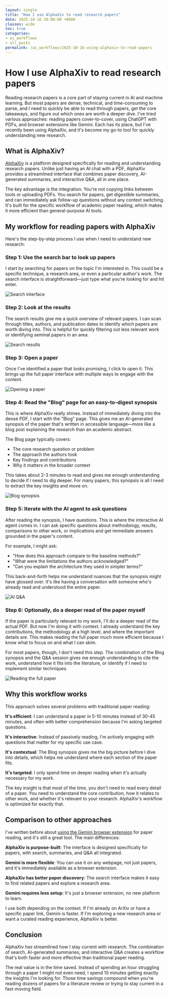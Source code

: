 ```yaml
---
layout: single
title: "How I use AlphaXiv to read research papers"
date: 2025-10-16 10:00:00 +0800
classes: wide
toc: true
categories:
- ai_workflows
- all_posts
permalink: /ai_workflows/2025-10-16-using-alphaxiv-to-read-papers
---
```


# How I use AlphaXiv to read research papers

Reading research papers is a core part of staying current in AI and machine learning. But most papers are dense, technical, and time-consuming to parse, and I need to quickly be able to read through papers, get the core takeaways, and figure out which ones are worth a deeper dive. I've tried various approaches: reading papers cover-to-cover, using ChatGPT with PDFs, and browser extensions like Gemini. Each has its place, but I've recently been using AlphaXiv, and it's become my go-to tool for quickly understanding new research.

## What is AlphaXiv?

[AlphaXiv](https://www.alphaxiv.org/) is a platform designed specifically for reading and understanding research papers. Unlike just having an AI chat with a PDF, AlphaXiv provides a streamlined interface that combines paper discovery, AI-generated summaries, and interactive Q&A, all in one place.

The key advantage is the integration. You're not copying links between tools or uploading PDFs. You search for papers, get digestible summaries, and can immediately ask follow-up questions without any context switching. It's built for the specific workflow of academic paper reading, which makes it more efficient than general-purpose AI tools.

## My workflow for reading papers with AlphaXiv

Here's the step-by-step process I use when I need to understand new research:

### Step 1: Use the search bar to look up papers

I start by searching for papers on the topic I'm interested in. This could be a specific technique, a research area, or even a particular author's work. The search interface is straightforward—just type what you're looking for and hit enter.

![Search interface](/assets/images/2025-10-16-using-alphaxiv-to-read-papers/1.png)

### Step 2: Look at the results

The search results give me a quick overview of relevant papers. I can scan through titles, authors, and publication dates to identify which papers are worth diving into. This is helpful for quickly filtering out less relevant work or identifying seminal papers in an area.

![Search results](/assets/images/2025-10-16-using-alphaxiv-to-read-papers/2.png)

### Step 3: Open a paper

Once I've identified a paper that looks promising, I click to open it. This brings up the full paper interface with multiple ways to engage with the content.

![Opening a paper](/assets/images/2025-10-16-using-alphaxiv-to-read-papers/3.png)

### Step 4: Read the "Blog" page for an easy-to-digest synopsis

This is where AlphaXiv really shines. Instead of immediately diving into the dense PDF, I start with the "Blog" page. This gives me an AI-generated synopsis of the paper that's written in accessible language—more like a blog post explaining the research than an academic abstract.

The Blog page typically covers:

- The core research question or problem
- The approach the authors took
- Key findings and contributions
- Why it matters in the broader context

This takes about 2-3 minutes to read and gives me enough understanding to decide if I need to dig deeper. For many papers, this synopsis is all I need to extract the key insights and move on.

![Blog synopsis](/assets/images/2025-10-16-using-alphaxiv-to-read-papers/4.png)

### Step 5: Iterate with the AI agent to ask questions

After reading the synopsis, I have questions. This is where the interactive AI agent comes in. I can ask specific questions about methodology, results, comparisons to other work, or implications and get immediate answers grounded in the paper's content.

For example, I might ask:

- "How does this approach compare to the baseline methods?"
- "What were the limitations the authors acknowledged?"
- "Can you explain the architecture they used in simpler terms?"

This back-and-forth helps me understand nuances that the synopsis might have glossed over. It's like having a conversation with someone who's already read and understood the entire paper.

![AI Q&A](/assets/images/2025-10-16-using-alphaxiv-to-read-papers/5.png)

### Step 6: Optionally, do a deeper read of the paper myself

If the paper is particularly relevant to my work, I'll do a deeper read of the actual PDF. But now I'm doing it with context. I already understand the key contributions, the methodology at a high level, and where the important details are. This makes reading the full paper much more efficient because I know what to focus on and what I can skim.

For most papers, though, I don't need this step. The combination of the Blog synopsis and the Q&A session gives me enough understanding to cite the work, understand how it fits into the literature, or identify if I need to implement similar techniques.

![Reading the full paper](/assets/images/2025-10-16-using-alphaxiv-to-read-papers/6.png)

## Why this workflow works

This approach solves several problems with traditional paper reading:

**It's efficient**: I can understand a paper in 5-10 minutes instead of 30-45 minutes, and often with better comprehension because I'm asking targeted questions.

**It's interactive**: Instead of passively reading, I'm actively engaging with questions that matter for my specific use case.

**It's contextual**: The Blog synopsis gives me the big picture before I dive into details, which helps me understand where each section of the paper fits.

**It's targeted**: I only spend time on deeper reading when it's actually necessary for my work.

The key insight is that most of the time, you don't need to read every detail of a paper. You need to understand the core contribution, how it relates to other work, and whether it's relevant to your research. AlphaXiv's workflow is optimized for exactly that.

## Comparison to other approaches

I've written before about [using the Gemini browser extension](/ai_workflows/2025-10-14-gemini-browser-extension-reading-papers) for paper reading, and it's still a great tool. The main differences:

**AlphaXiv is purpose-built**: The interface is designed specifically for papers, with search, summaries, and Q&A all integrated.

**Gemini is more flexible**: You can use it on any webpage, not just papers, and it's immediately available as a browser extension.

**AlphaXiv has better paper discovery**: The search interface makes it easy to find related papers and explore a research area.

**Gemini requires less setup**: It's just a browser extension, no new platform to learn.

I use both depending on the context. If I'm already on ArXiv or have a specific paper link, Gemini is faster. If I'm exploring a new research area or want a curated reading experience, AlphaXiv is better.

## Conclusion

AlphaXiv has streamlined how I stay current with research. The combination of search, AI-generated summaries, and interactive Q&A creates a workflow that's both faster and more effective than traditional paper reading.

The real value is in the time saved. Instead of spending an hour struggling through a paper I might not even need, I spend 10 minutes getting exactly the insights I'm looking for. Those time savings compound when you're reading dozens of papers for a literature review or trying to stay current in a fast-moving field.
